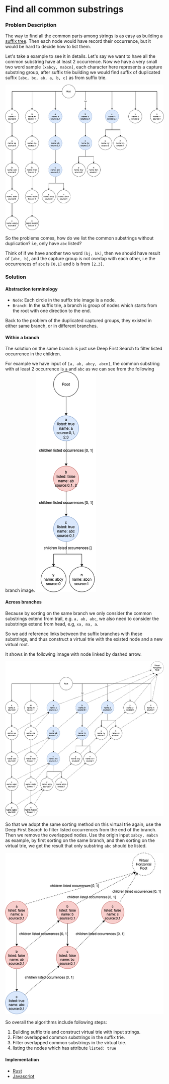 # Find all common substrings

### Problem Description

The way to find all the common parts among strings is as easy as building a [suffix tree](https://en.wikipedia.org/wiki/Suffix_tree).
Then each node would have record their occurrence, but it would be hard to decide how to list them.

Let's take a example to see it in details. Let's say we want to have all the common substring have at least 2 occurrence. Now we have a very small two word sample `[xabcy, mabcn]`, each character here represents a capture substring group, after suffix trie building we would find suffix of duplicated suffix `[abc, bc, ab, a, b, c]` as from suffix trie. 

![suffix_trie](./find-all-common-substrings/trie1.png)

So the problems comes, how do we list the common substrings without duplication? i.e, only have `abc` listed?

Think of if we have another two word `[bj, bk]`, then we should have result of `[abc, b]`, and the capture group is not overlap with each other, i.e the occurrences of `abc` is `[0,1]` and `b` is from `[2,3]`.

### Solution

#### Abstraction terminology
* `Node`: Each circle in the suffix trie image is a node.
* `Branch`: In the suffix trie, a branch is group of nodes which starts from the root with one direction to the end.

Back to the problem of the duplicated captured groups, they existed in either same branch, or in different branches.

#### Within a branch
 The solution on the same branch is just use Deep First Search to filter listed occurrence in the children.

For example we have input of `[a, ab, abcy, abcn]`, the common substring with at least 2 occurrence is `a` and `abc` as we can see from the following branch image.
![listing within the same branch](./find-all-common-substrings/trie3.png)

#### Across branches

Because by sorting on the same branch we only consider the common substrings extend from trail, e.g. `a, ab, abc`, we also need to consider the substrings extend from head, e.g, `xa, ma, a`.

So we add reference links between the suffix branches with these substrings, and thus construct a virtual trie with the existed node and a new virtual root.

It shows in the following image with node linked by dashed arrow.

![virtual trie besides suffix trie](./find-all-common-substrings/trie2.png)

So that we adopt the same sorting method on this virtual trie again, use the Deep First Search to filter listed occurrences from the end of the branch. Then we remove the overlapped nodes. Use the origin input `xabcy, mabcn` as example, by first sorting on the same branch, and then sorting on the virtual trie, we get the result that only substring `abc` should be listed.

![virtual trie sort resul](./find-all-common-substrings/trie4.png)

So overall the algorithms include following steps:
1. Building suffix trie and construct virtual trie with input strings.
2. Filter overlapped common substrings in the suffix trie.
3. Filter overlapped common substrings in the virtual trie.
4. listing the nodes which has attribute `listed: true`

#### Implementation

* [Rust](https://github.com/hanwencheng/common_substrings_rust)
* [Javascript](https://github.com/hanwencheng/CommonSubstrings)


